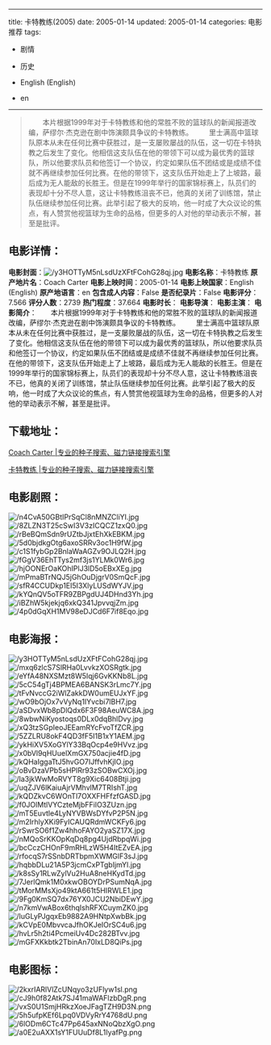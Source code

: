
---
title: 卡特教练(2005)
date: 2005-01-14
updated: 2005-01-14
categories: 电影推荐
tags:
- 剧情
- 历史

- English (English)
- en
---


> 　　本片根据1999年对于卡特教练和他的常胜不败的篮球队的新闻报道改编，萨缪尔·杰克逊在剧中饰演颇具争议的卡特教练。 　　里士满高中篮球队原本从未在任何比赛中获胜过，是一支屡败屡战的队伍，这一切在卡特执教之后发生了变化。他相信这支队伍在他的带领下可以成为最优秀的篮球队，所以他要求队员和他签订一个协议，约定如果队伍不团结或是成绩不佳就不再继续参加任何比赛。在他的带领下，这支队伍开始走上了上坡路，最后成为无人能敌的长胜王。但是在1999年举行的国家锦标赛上，队员们的表现却十分不尽人意，这让卡特教练沮丧不已，他真的关闭了训练馆，禁止队伍继续参加任何比赛。此举引起了极大的反响，他一时成了大众议论的焦点，有人赞赏他视篮球为生命的品格，但更多的人对他的举动表示不解，甚至是批评。

## **电影详情**：

**电影封面**：<img src="https://image.tmdb.org/t/p/w200/y3HOTTyM5nLsdUzXFtFCohG28qj.jpg" alt="/y3HOTTyM5nLsdUzXFtFCohG28qj.jpg" title="/y3HOTTyM5nLsdUzXFtFCohG28qj.jpg">
**电影名称**：卡特教练
**原产地片名**：Coach Carter
**电影上映时间**：2005-01-14
**电影上映国家**：English (English)
**原产地语言**：en
**包含成人内容**：False
**是否纪录片**：False
**电影评分**：7.566
**评分人数**：2739
**热门程度**：37.664
**电影时长**：
**电影导演**：
**电影主演**：
**电影简介**：　　本片根据1999年对于卡特教练和他的常胜不败的篮球队的新闻报道改编，萨缪尔·杰克逊在剧中饰演颇具争议的卡特教练。 　　里士满高中篮球队原本从未在任何比赛中获胜过，是一支屡败屡战的队伍，这一切在卡特执教之后发生了变化。他相信这支队伍在他的带领下可以成为最优秀的篮球队，所以他要求队员和他签订一个协议，约定如果队伍不团结或是成绩不佳就不再继续参加任何比赛。在他的带领下，这支队伍开始走上了上坡路，最后成为无人能敌的长胜王。但是在1999年举行的国家锦标赛上，队员们的表现却十分不尽人意，这让卡特教练沮丧不已，他真的关闭了训练馆，禁止队伍继续参加任何比赛。此举引起了极大的反响，他一时成了大众议论的焦点，有人赞赏他视篮球为生命的品格，但更多的人对他的举动表示不解，甚至是批评。

## **下载地址**：
[Coach Carter |专业的种子搜索、磁力链接搜索引擎](https://movie.amd794.com:2083/?search=Coach%20Carter&ordering=&mode=match_phrase&page_size=10&page=1)

[卡特教练 |专业的种子搜索、磁力链接搜索引擎](https://movie.amd794.com:2083/?search=%E5%8D%A1%E7%89%B9%E6%95%99%E7%BB%83&ordering=&mode=match_phrase&page_size=10&page=1)
 

## **电影剧照**：
<img src="https://image.tmdb.org/t/p/original/n4CvA50GBtIPrSqCl8nMNZCliYI.jpg" alt="/n4CvA50GBtIPrSqCl8nMNZCliYI.jpg" title="/n4CvA50GBtIPrSqCl8nMNZCliYI.jpg"><img src="https://image.tmdb.org/t/p/original/8ZLZN3T25cSwI3V3zICQCZ1zxQ0.jpg" alt="/8ZLZN3T25cSwI3V3zICQCZ1zxQ0.jpg" title="/8ZLZN3T25cSwI3V3zICQCZ1zxQ0.jpg"><img src="https://image.tmdb.org/t/p/original/rBeBQmSdn9rUZtbJjxtEhXkEBKM.jpg" alt="/rBeBQmSdn9rUZtbJjxtEhXkEBKM.jpg" title="/rBeBQmSdn9rUZtbJjxtEhXkEBKM.jpg"><img src="https://image.tmdb.org/t/p/original/5d0bjdkgOtg6axoSRRv3oc1H9fW.jpg" alt="/5d0bjdkgOtg6axoSRRv3oc1H9fW.jpg" title="/5d0bjdkgOtg6axoSRRv3oc1H9fW.jpg"><img src="https://image.tmdb.org/t/p/original/c1S1fybGp2BnlaWaAGZv9OJLQ2H.jpg" alt="/c1S1fybGp2BnlaWaAGZv9OJLQ2H.jpg" title="/c1S1fybGp2BnlaWaAGZv9OJLQ2H.jpg"><img src="https://image.tmdb.org/t/p/original/fGgV36EhTTys2mf3js1YLMk0Wr6.jpg" alt="/fGgV36EhTTys2mf3js1YLMk0Wr6.jpg" title="/fGgV36EhTTys2mf3js1YLMk0Wr6.jpg"><img src="https://image.tmdb.org/t/p/original/hjOONErOaKOhIPlJ3lD5oEBxXEg.jpg" alt="/hjOONErOaKOhIPlJ3lD5oEBxXEg.jpg" title="/hjOONErOaKOhIPlJ3lD5oEBxXEg.jpg"><img src="https://image.tmdb.org/t/p/original/mPmaBTrNQJ5jGhOuDjgrV0SmQcF.jpg" alt="/mPmaBTrNQJ5jGhOuDjgrV0SmQcF.jpg" title="/mPmaBTrNQJ5jGhOuDjgrV0SmQcF.jpg"><img src="https://image.tmdb.org/t/p/original/sfR4CCUDkp1EI5I3XlyLUSdWYJV.jpg" alt="/sfR4CCUDkp1EI5I3XlyLUSdWYJV.jpg" title="/sfR4CCUDkp1EI5I3XlyLUSdWYJV.jpg"><img src="https://image.tmdb.org/t/p/original/kYQnQV5oTFR9ZBPgdUJ4DHnd3Yh.jpg" alt="/kYQnQV5oTFR9ZBPgdUJ4DHnd3Yh.jpg" title="/kYQnQV5oTFR9ZBPgdUJ4DHnd3Yh.jpg"><img src="https://image.tmdb.org/t/p/original/iBZhW5kjekjq6xkQ341JpvvqjZm.jpg" alt="/iBZhW5kjekjq6xkQ341JpvvqjZm.jpg" title="/iBZhW5kjekjq6xkQ341JpvvqjZm.jpg"><img src="https://image.tmdb.org/t/p/original/4p0dGqXH1MV98eDJCd6F7if8Eqo.jpg" alt="/4p0dGqXH1MV98eDJCd6F7if8Eqo.jpg" title="/4p0dGqXH1MV98eDJCd6F7if8Eqo.jpg">

## **电影海报**：
<img src="https://image.tmdb.org/t/p/original/y3HOTTyM5nLsdUzXFtFCohG28qj.jpg" alt="/y3HOTTyM5nLsdUzXFtFCohG28qj.jpg" title="/y3HOTTyM5nLsdUzXFtFCohG28qj.jpg"><img src="https://image.tmdb.org/t/p/original/mxq6zlcS7SlRHa0LvvkzXOSRgtk.jpg" alt="/mxq6zlcS7SlRHa0LvvkzXOSRgtk.jpg" title="/mxq6zlcS7SlRHa0LvvkzXOSRgtk.jpg"><img src="https://image.tmdb.org/t/p/original/eYfA48NXSMzt8W5Iqj6GvKKNb8L.jpg" alt="/eYfA48NXSMzt8W5Iqj6GvKKNb8L.jpg" title="/eYfA48NXSMzt8W5Iqj6GvKKNb8L.jpg"><img src="https://image.tmdb.org/t/p/original/5cC54gTj4BPMEA6BANSK3rLmc7Y.jpg" alt="/5cC54gTj4BPMEA6BANSK3rLmc7Y.jpg" title="/5cC54gTj4BPMEA6BANSK3rLmc7Y.jpg"><img src="https://image.tmdb.org/t/p/original/tFvNvccG2iWlZakkDW0umEUJxYF.jpg" alt="/tFvNvccG2iWlZakkDW0umEUJxYF.jpg" title="/tFvNvccG2iWlZakkDW0umEUJxYF.jpg"><img src="https://image.tmdb.org/t/p/original/wO9bOjOx7vVyNq1IYvcbi7lBH7.jpg" alt="/wO9bOjOx7vVyNq1IYvcbi7lBH7.jpg" title="/wO9bOjOx7vVyNq1IYvcbi7lBH7.jpg"><img src="https://image.tmdb.org/t/p/original/aSDvxWb8pDlQdx6F3F98AeuWC8A.jpg" alt="/aSDvxWb8pDlQdx6F3F98AeuWC8A.jpg" title="/aSDvxWb8pDlQdx6F3F98AeuWC8A.jpg"><img src="https://image.tmdb.org/t/p/original/8wbwNiKyostoqs0DLx0dqBhlDvy.jpg" alt="/8wbwNiKyostoqs0DLx0dqBhlDvy.jpg" title="/8wbwNiKyostoqs0DLx0dqBhlDvy.jpg"><img src="https://image.tmdb.org/t/p/original/xQ3tzSGpIeoJEEamRYcFvoTfZCR.jpg" alt="/xQ3tzSGpIeoJEEamRYcFvoTfZCR.jpg" title="/xQ3tzSGpIeoJEEamRYcFvoTfZCR.jpg"><img src="https://image.tmdb.org/t/p/original/5ZZLRU8okF4QD3fF5I1B1xY1AEM.jpg" alt="/5ZZLRU8okF4QD3fF5I1B1xY1AEM.jpg" title="/5ZZLRU8okF4QD3fF5I1B1xY1AEM.jpg"><img src="https://image.tmdb.org/t/p/original/ykHiXV5XoGYlY33BqOcp4e9HVvz.jpg" alt="/ykHiXV5XoGYlY33BqOcp4e9HVvz.jpg" title="/ykHiXV5XoGYlY33BqOcp4e9HVvz.jpg"><img src="https://image.tmdb.org/t/p/original/x0bVl9qHUuelXmGX750acjie4fD.jpg" alt="/x0bVl9qHUuelXmGX750acjie4fD.jpg" title="/x0bVl9qHUuelXmGX750acjie4fD.jpg"><img src="https://image.tmdb.org/t/p/original/kQHaIggaTtJ5hvGO7IJffvhKjIO.jpg" alt="/kQHaIggaTtJ5hvGO7IJffvhKjIO.jpg" title="/kQHaIggaTtJ5hvGO7IJffvhKjIO.jpg"><img src="https://image.tmdb.org/t/p/original/oBvDzaVPb5sHPlRr93zSOBwCXOj.jpg" alt="/oBvDzaVPb5sHPlRr93zSOBwCXOj.jpg" title="/oBvDzaVPb5sHPlRr93zSOBwCXOj.jpg"><img src="https://image.tmdb.org/t/p/original/la3jkWwMoRVYT8g9Xic6408Btji.jpg" alt="/la3jkWwMoRVYT8g9Xic6408Btji.jpg" title="/la3jkWwMoRVYT8g9Xic6408Btji.jpg"><img src="https://image.tmdb.org/t/p/original/uqZJV6lKaiuAjrVMhvlM7TRIshT.jpg" alt="/uqZJV6lKaiuAjrVMhvlM7TRIshT.jpg" title="/uqZJV6lKaiuAjrVMhvlM7TRIshT.jpg"><img src="https://image.tmdb.org/t/p/original/kQDZkvC6WOnTl7OXXFHFfzfGASD.jpg" alt="/kQDZkvC6WOnTl7OXXFHFfzfGASD.jpg" title="/kQDZkvC6WOnTl7OXXFHFfzfGASD.jpg"><img src="https://image.tmdb.org/t/p/original/f0JOlMtlVYCzteMjbFFilO3ZUzn.jpg" alt="/f0JOlMtlVYCzteMjbFFilO3ZUzn.jpg" title="/f0JOlMtlVYCzteMjbFFilO3ZUzn.jpg"><img src="https://image.tmdb.org/t/p/original/mT5Euvtle4LyNYVBWsDYfvP2P5N.jpg" alt="/mT5Euvtle4LyNYVBWsDYfvP2P5N.jpg" title="/mT5Euvtle4LyNYVBWsDYfvP2P5N.jpg"><img src="https://image.tmdb.org/t/p/original/m2IrhlyXKi9FyICAUQRdmWCKFy6.jpg" alt="/m2IrhlyXKi9FyICAUQRdmWCKFy6.jpg" title="/m2IrhlyXKi9FyICAUQRdmWCKFy6.jpg"><img src="https://image.tmdb.org/t/p/original/rSwrSO6f1Zw4hhoFAYO2yaSZ17X.jpg" alt="/rSwrSO6f1Zw4hhoFAYO2yaSZ17X.jpg" title="/rSwrSO6f1Zw4hhoFAYO2yaSZ17X.jpg"><img src="https://image.tmdb.org/t/p/original/nMQoSrKKOpKqDq8pg4UjdRbpqWi.jpg" alt="/nMQoSrKKOpKqDq8pg4UjdRbpqWi.jpg" title="/nMQoSrKKOpKqDq8pg4UjdRbpqWi.jpg"><img src="https://image.tmdb.org/t/p/original/bcCczCHOnF9mRHLzW5H4ItEZvEA.jpg" alt="/bcCczCHOnF9mRHLzW5H4ItEZvEA.jpg" title="/bcCczCHOnF9mRHLzW5H4ItEZvEA.jpg"><img src="https://image.tmdb.org/t/p/original/rfocqS7rSSnbDRTbpmXWMGlF3sJ.jpg" alt="/rfocqS7rSSnbDRTbpmXWMGlF3sJ.jpg" title="/rfocqS7rSSnbDRTbpmXWMGlF3sJ.jpg"><img src="https://image.tmdb.org/t/p/original/hqbbDLu21A5P3jcmCxPTgbIjmYl.jpg" alt="/hqbbDLu21A5P3jcmCxPTgbIjmYl.jpg" title="/hqbbDLu21A5P3jcmCxPTgbIjmYl.jpg"><img src="https://image.tmdb.org/t/p/original/k8sSy1RLwZylVu2HuA8neHKydTd.jpg" alt="/k8sSy1RLwZylVu2HuA8neHKydTd.jpg" title="/k8sSy1RLwZylVu2HuA8neHKydTd.jpg"><img src="https://image.tmdb.org/t/p/original/7JerlQmk1M0xkwOBOYDrPSumNqA.jpg" alt="/7JerlQmk1M0xkwOBOYDrPSumNqA.jpg" title="/7JerlQmk1M0xkwOBOYDrPSumNqA.jpg"><img src="https://image.tmdb.org/t/p/original/tMorMMsXjo49ktA661t5HIRWLE1.jpg" alt="/tMorMMsXjo49ktA661t5HIRWLE1.jpg" title="/tMorMMsXjo49ktA661t5HIRWLE1.jpg"><img src="https://image.tmdb.org/t/p/original/9Fg0KmSQ7dx76YX0JCU2NbiDEwY.jpg" alt="/9Fg0KmSQ7dx76YX0JCU2NbiDEwY.jpg" title="/9Fg0KmSQ7dx76YX0JCU2NbiDEwY.jpg"><img src="https://image.tmdb.org/t/p/original/n7kmVwABox6thqIshRFXCuymZK0.jpg" alt="/n7kmVwABox6thqIshRFXCuymZK0.jpg" title="/n7kmVwABox6thqIshRFXCuymZK0.jpg"><img src="https://image.tmdb.org/t/p/original/luGLyPJgqxEb9882A9HNtpXwbBk.jpg" alt="/luGLyPJgqxEb9882A9HNtpXwbBk.jpg" title="/luGLyPJgqxEb9882A9HNtpXwbBk.jpg"><img src="https://image.tmdb.org/t/p/original/kCVpE0MbvvcaJfhOKJeIOrSC4u6.jpg" alt="/kCVpE0MbvvcaJfhOKJeIOrSC4u6.jpg" title="/kCVpE0MbvvcaJfhOKJeIOrSC4u6.jpg"><img src="https://image.tmdb.org/t/p/original/hvLr5h2ti4PcmeiUv4Dc282BTvv.jpg" alt="/hvLr5h2ti4PcmeiUv4Dc282BTvv.jpg" title="/hvLr5h2ti4PcmeiUv4Dc282BTvv.jpg"><img src="https://image.tmdb.org/t/p/original/mGFXKkbtk2TbinAn70IxLD8QiPs.jpg" alt="/mGFXKkbtk2TbinAn70IxLD8QiPs.jpg" title="/mGFXKkbtk2TbinAn70IxLD8QiPs.jpg">

## **电影图标**：
<img src="https://image.tmdb.org/t/p/original/2kxrIARlVlZcUNqyo3zUFlyw1sl.png" alt="/2kxrIARlVlZcUNqyo3zUFlyw1sl.png" title="/2kxrIARlVlZcUNqyo3zUFlyw1sl.png"><img src="https://image.tmdb.org/t/p/original/cJ9h0f82Atk7SJ41maWAFlzbDgR.png" alt="/cJ9h0f82Atk7SJ41maWAFlzbDgR.png" title="/cJ9h0f82Atk7SJ41maWAFlzbDgR.png"><img src="https://image.tmdb.org/t/p/original/vxS0U1SmjHRkzXoeJFagTZH9D3N.png" alt="/vxS0U1SmjHRkzXoeJFagTZH9D3N.png" title="/vxS0U1SmjHRkzXoeJFagTZH9D3N.png"><img src="https://image.tmdb.org/t/p/original/5h5ufpKEf6Lpq0VDVyRrY4768dU.png" alt="/5h5ufpKEf6Lpq0VDVyRrY4768dU.png" title="/5h5ufpKEf6Lpq0VDVyRrY4768dU.png"><img src="https://image.tmdb.org/t/p/original/6lODm6CTc47Pp645axNNoQbzXgO.png" alt="/6lODm6CTc47Pp645axNNoQbzXgO.png" title="/6lODm6CTc47Pp645axNNoQbzXgO.png"><img src="https://image.tmdb.org/t/p/original/a0E2uAXX1sY1FUUuDf8L1IyafPg.png" alt="/a0E2uAXX1sY1FUUuDf8L1IyafPg.png" title="/a0E2uAXX1sY1FUUuDf8L1IyafPg.png">
